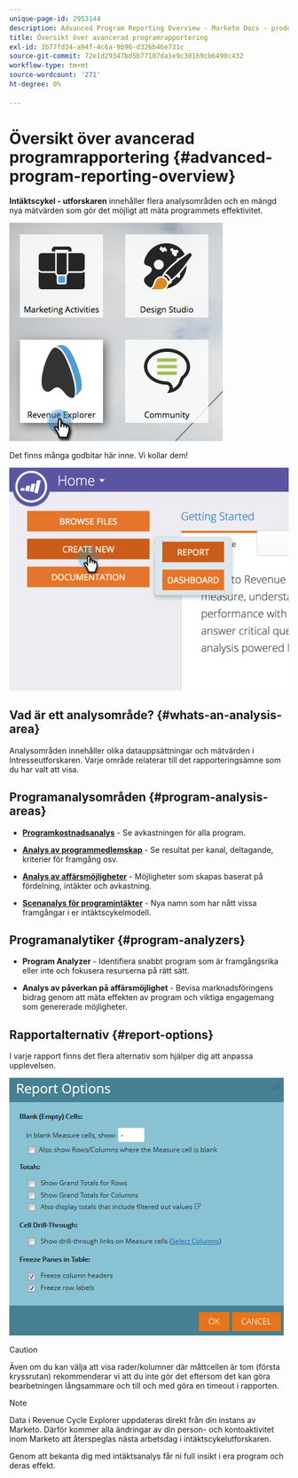 ```yaml
---
unique-page-id: 2953144
description: Advanced Program Reporting Overview - Marketo Docs - produktdokumentation
title: Översikt över avancerad programrapportering
exl-id: 3b77fd34-a94f-4c6a-9b96-d326b46e731c
source-git-commit: 72e1d29347bd5b77107da1e9c30169cb6490c432
workflow-type: tm+mt
source-wordcount: '271'
ht-degree: 0%

---
```


# Översikt över avancerad programrapportering {#advanced-program-reporting-overview}

**Intäktscykel - utforskaren** innehåller flera analysområden och en mängd nya mätvärden som gör det möjligt att mäta programmets effektivitet.

![](assets/rev.png)

Det finns många godbitar här inne. Vi kollar dem!

![](assets/image2015-4-30-10-3a15-3a17.png)

## Vad är ett analysområde? {#whats-an-analysis-area}

Analysområden innehåller olika datauppsättningar och mätvärden i Intresseutforskaren. Varje område relaterar till det rapporteringsämne som du har valt att visa.

## Programanalysområden {#program-analysis-areas}

* **[Programkostnadsanalys](understanding-the-program-cost-analysis-area.md)** - Se avkastningen för alla program.

* **[Analys av programmedlemskap](understanding-the-program-membership-analysis-area.md)** - Se resultat per kanal, deltagande, kriterier för framgång osv.

* **[Analys av affärsmöjligheter](understanding-the-program-opportunity-analysis-area.md)** - Möjligheter som skapas baserat på fördelning, intäkter och avkastning.

* **[Scenanalys för programintäkter](understanding-the-program-revenue-stage-analysis-area.md)** - Nya namn som har nått vissa framgångar i er intäktscykelmodell.

## Programanalytiker {#program-analyzers}

* **Program Analyzer** - Identifiera snabbt program som är framgångsrika eller inte och fokusera resurserna på rätt sätt.

* **Analys av påverkan på affärsmöjlighet** - Bevisa marknadsföringens bidrag genom att mäta effekten av program och viktiga engagemang som genererade möjligheter.

## Rapportalternativ {#report-options}

I varje rapport finns det flera alternativ som hjälper dig att anpassa upplevelsen.

![](assets/report-options.png)

>[!CAUTION]
>
>Även om du kan välja att visa rader/kolumner där måttcellen är tom (första kryssrutan) rekommenderar vi att du inte gör det eftersom det kan göra bearbetningen långsammare och till och med göra en timeout i rapporten.

>[!NOTE]
>
>Data i Revenue Cycle Explorer uppdateras direkt från din instans av Marketo. Därför kommer alla ändringar av din person- och kontoaktivitet inom Marketo att återspeglas nästa arbetsdag i intäktscykelutforskaren.

Genom att bekanta dig med intäktsanalys får ni full insikt i era program och deras effekt.
